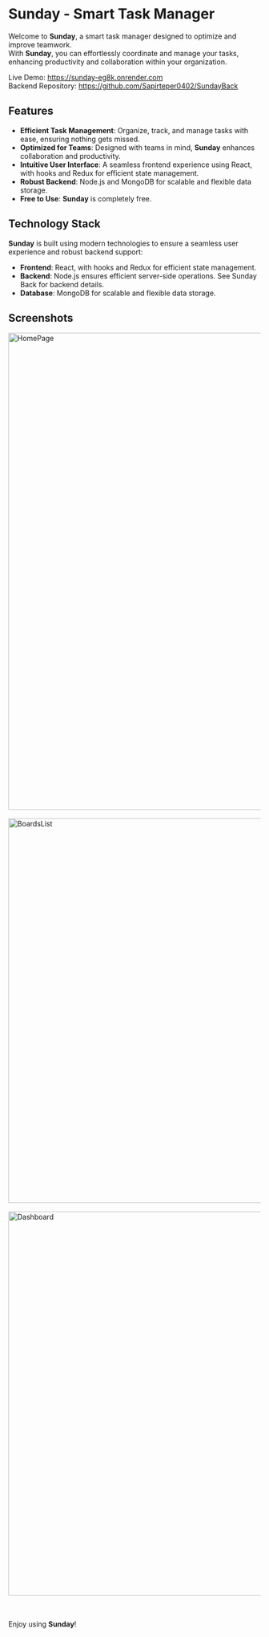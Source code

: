 # Sunday - Smart Task Manager

Welcome to **Sunday**, a smart task manager designed to optimize and improve teamwork. <br/>
With **Sunday**, you can effortlessly coordinate and manage your tasks, enhancing productivity and collaboration within your organization.

Live Demo: https://sunday-eg8k.onrender.com
<br/>
Backend Repository: https://github.com/Sapirteper0402/SundayBack

## Features

- **Efficient Task Management**: Organize, track, and manage tasks with ease, ensuring nothing gets missed.
- **Optimized for Teams**: Designed with teams in mind, **Sunday** enhances collaboration and productivity.
- **Intuitive User Interface**: A seamless frontend experience using React, with hooks and Redux for efficient state management.
- **Robust Backend**: Node.js and MongoDB for scalable and flexible data storage.
- **Free to Use**: **Sunday** is completely free.

## Technology Stack

**Sunday** is built using modern technologies to ensure a seamless user experience and robust backend support:

- **Frontend**: React, with hooks and Redux for efficient state management.
- **Backend**: Node.js ensures efficient server-side operations. See Sunday Back for backend details.
- **Database**: MongoDB for scalable and flexible data storage.

## Screenshots

<img width="951" alt="HomePage" src="https://github.com/Sapirteper0402/SundayFront/assets/64551262/70d38349-831a-48dc-bb2b-77702284df2b">
<br/><br/>
<img width="767" alt="BoardsList" src="https://github.com/Sapirteper0402/SundayFront/assets/64551262/1daf73b8-29aa-415e-b8d2-726e91da9553">
<br/><br/>
<img width="766" alt="Dashboard" src="https://github.com/Sapirteper0402/SundayFront/assets/64551262/bc648bb6-2ffa-40db-a6d4-a090aca4bca8">

<br/><br/>
Enjoy using **Sunday**!
